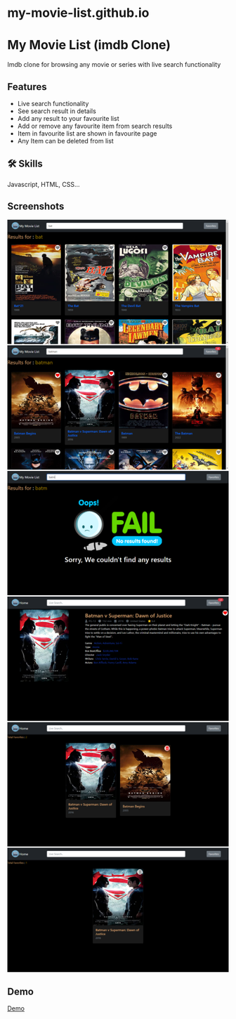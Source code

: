 # my-movie-list.github.io

# My Movie List (imdb Clone)

Imdb clone for browsing any movie or series with live search functionality

## Features

- Live search functionality
- See search result in details
- Add any result to your favourite list 
- Add or remove any favourite item from search results
- Item in favourite list are shown in favourite page
- Any Item can be deleted from list

## 🛠 Skills
Javascript, HTML, CSS...


## Screenshots

![App Screenshot](./assets/images/screenshots/ss1.png)
![App Screenshot](./assets/images/screenshots/ss2.png)
![App Screenshot](./assets/images/screenshots/ss6.png)
![App Screenshot](./assets/images/screenshots/ss3.png)
![App Screenshot](./assets/images/screenshots/ss4.png)
![App Screenshot](./assets/images/screenshots/ss5.png)

## Demo

[Demo](https://abhaykmr01.github.io/my-movie-list.github.io)



